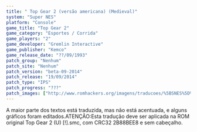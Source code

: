 ```yaml
---
title: " Top Gear 2 (versão americana) (Medieval)"
system: "Super NES"
platform: "Console"
game_title: "Top Gear 2"
game_category: "Esportes / Corrida"
game_players: "2"
game_developer: "Gremlin Interactive"
game_publisher: "Kemco"
game_release_date: "??/09/1993"
patch_group: "Nenhum"
patch_site: "Nenhum"
patch_version: "beta-09-2014"
patch_release: "19/09/2014"
patch_type: "IPS"
patch_progress: "???"
patch_images: ["http://www.romhackers.org/imagens/traducoes/%5BSNES%5D%20Top%20Gear%202%20-%20U%20-%20Medieval%20-%201.png","http://www.romhackers.org/imagens/traducoes/%5BSNES%5D%20Top%20Gear%202%20-%20U%20-%20Medieval%20-%202.png","http://www.romhackers.org/imagens/traducoes/%5BSNES%5D%20Top%20Gear%202%20-%20U%20-%20Medieval%20-%203.png"]
---
```

A maior parte dos textos está traduzida, mas não está acentuada, e alguns gráficos foram editados.ATENÇÃO:Esta tradução deve ser aplicada na ROM original Top Gear 2 (U) [!].smc, com CRC32 2B88BEE8 e sem cabeçalho.
